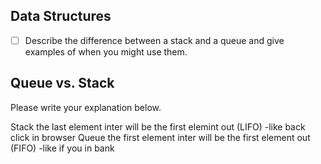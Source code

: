 ## Data Structures
* [ ] Describe the difference between a stack and a queue and give examples of when you might use them.

## Queue vs. Stack
Please write your explanation below.

Stack the last element inter will be the first elemint out (LIFO) -like back click in browser
Queue the first element inter will be the first element out (FIFO) -like if you in bank 

